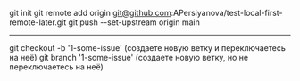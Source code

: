 git init
git remote add origin git@github.com:APersiyanova/test-local-first-remote-later.git
git push --set-upstream origin main

----

git checkout -b '1-some-issue' (создаете новую ветку и переключаетесь на неё)
git branch '1-some-issue' (создаете новую ветку, но не переключаетесь на неё)
